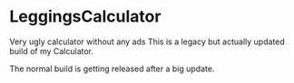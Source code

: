 # LeggingsCalculator
Very ugly calculator without any ads
This is a legacy but actually updated build of my Calculator. 

The normal build is getting released after a big update.

